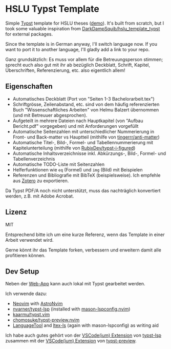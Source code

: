 # HSLU Typst Template

Simple [Typst](https://typst.app/) template for HSLU theses ([demo](main.pdf)). It's built from scratch, but I took some valuable inspiration from [DarkDampSquib/hslu_template_typst](https://github.com/DarkDampSquib/hslu_template_typst) for external packages.

Since the template is in German anyway, I'll switch language now. If you want to port it to another language, I'll gladly add a link to your repo.

Ganz grundsätzlich: Es muss vor allem für die Betreuungsperson stimmen; sprecht euch also gut mit ihr ab bezüglich Deckblatt, Schrift, Kapitel, Überschriften, Referenzierung, etc. also eigentlich allem!

## Eigenschaften

- Automatisches Deckblatt (Port von "Seiten 1-3 Bachelorarbeit.tex")
- Schriftgrösse, Zeilenabstand, etc. sind von dem häufig referenzierten Buch "Wissenschaftliches Arbeiten" von Helmu Balzert übernommen (und mit Betreuuer abgesprochen).
- Aufgeteilt in mehrere Dateien nach Hauptkapitel (von "Aufbau Bericht.pdf" vorgegeben) und mit Anforderungen vorgefüllt
- Automatische Seitenzahlen mit unterschiedlicher Nummerierung in Front- und Back-matter vs Hauptteil (mithilfe von [tingerrr/anti-matter](https://github.com/tingerrr/anti-matter))
- Automatische Titel-, Bild-, Formel- und Tabellennummerierung mit Kapitelunterteilung (mithilfe von [RubixDev/typst-i-figured](https://github.com/RubixDev/typst-i-figured))
- Automatische Inhaltsverzeichnisse inkl. Abkürzungs-, Bild-, Formel- und Tabellenverzeichnis
- Automatische TODO-Liste mit Seitenzahlen
- Helferfunktionen wie `eq` (Formel) und `img` (Bild) mit Beispielen
- Referenzen und Bibliografie mit BibTeX (beispielsweise). Ich empfehle aus [Zotero](https://www.zotero.org/) zu exportieren.

Da Typst PDF/A noch nicht unterstützt, muss das nachträglich konvertiert werden, z.B. mit Adobe Acrobat.

## Lizenz

MIT

Entsprechend bitte ich um eine kurze Referenz, wenn das Template in einer Arbeit verwendet wird.

Gerne könnt ihr das Template forken, verbessern und erweitern damit alle profitieren können.

## Dev Setup

Neben der [Web-App](https://typst.app/) kann auch lokal mit Typst gearbeitet werden.

Ich verwende dazu:

- [Neovim](https://neovim.io/) with [AstroNvim](https://astronvim.com/)
- [nvarner/typst-lsp](https://github.com/nvarner/typst-lsp) (installed with [mason-lspconfig.nvim](https://github.com/williamboman/mason-lspconfig.nvim))
- [kaarmu/typst.vim](https://github.com/kaarmu/typst.vim)
- [chomosuke/typst-preview.nvim](https://github.com/chomosuke/typst-preview.nvim)
- [LanguageTool](https://languagetool.org/) and [ltex-ls](https://github.com/valentjn/ltex-ls) (again with mason-lspconfig) as writing aid

Ich habe auch gutes gehört von der [VSCode(ium) Extension](https://marketplace.visualstudio.com/items?itemName=nvarner.typst-lsp) von [typst-lsp](https://github.com/nvarner/typst-lsp) zusammen mit der [VSCode(ium) Extension](https://marketplace.visualstudio.com/items?itemName=mgt19937.typst-preview) von [typst-preview](https://github.com/Enter-tainer/typst-preview).
